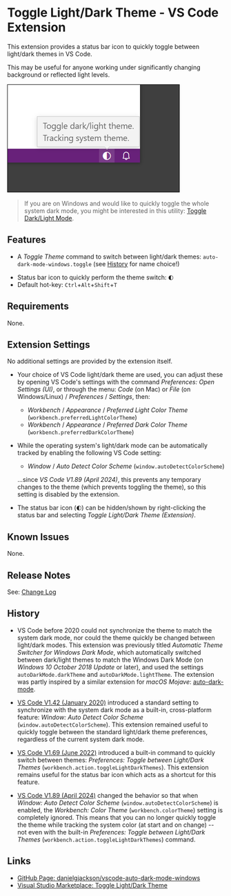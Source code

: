 # Toggle Light/Dark Theme - VS Code Extension

<!--
![Visual Studio Marketplace Version](https://vsmarketplacebadge.apphb.com/version-short/danielgjackson.auto-dark-mode-windows.svg)
![Visual Studio Marketplace Rating](https://vsmarketplacebadge.apphb.com/rating-short/danielgjackson.auto-dark-mode-windows.svg)
![Visual Studio Marketplace Installs](https://vsmarketplacebadge.apphb.com/installs/danielgjackson.auto-dark-mode-windows.svg)
![Visual Studio Marketplace Downloads](https://vsmarketplacebadge.apphb.com/downloads/danielgjackson.auto-dark-mode-windows.svg)
-->

This extension provides a status bar icon to quickly toggle between light/dark themes in VS Code.  
<!-- This will also work as a temporary override if the system theme being tracked (except on the web).  -->
This may be useful for anyone working under significantly changing background or reflected light levels. 

![Toggle light/dark theme with a status bar icon](screenshot.png)

> If you are on Windows and would like to quickly toggle the whole system dark mode, you might be interested in this utility: [Toggle Dark/Light Mode](https://github.com/danielgjackson/toggle-dark-light).


## Features

* A *Toggle Theme* command to switch between light/dark themes: `auto-dark-mode-windows.toggle` (see [History](#history) for name choice!)
<!--
* The toggling works, even while system theme changes are also being tracked (except on the web), as this extension provides its own tracking of the system theme.
-->
* Status bar icon to quickly perform the theme switch: <code>&#x1F313;&#xFE0E;</code>
* Default hot-key: `Ctrl`+`Alt`+`Shift`+`T`


## Requirements

None.


## Extension Settings

No additional settings are provided by the extension itself.  

* Your choice of VS Code light/dark theme are used, you can adjust these by opening VS Code's settings with the command *Preferences: Open Settings (UI)*, or through the menu: *Code* (on Mac) or *File* (on Windows/Linux) / *Preferences* / *Settings*, then:

    * *Workbench* / *Appearance* / *Preferred Light Color Theme* (`workbench.preferredLightColorTheme`)
    * *Workbench* / *Appearance* / *Preferred Dark Color Theme* (`workbench.preferredDarkColorTheme`)

* While the operating system's light/dark mode can be automatically tracked by enabling the following VS Code setting: 

    * *Window* / *Auto Detect Color Scheme* (`window.autoDetectColorScheme`)

   ...since *VS Code V1.89 (April 2024)*, this prevents any temporary changes to the theme (which prevents toggling the theme), so this setting is disabled by the extension.  
   <!--
   Instead, this extension provides its own tracking of the system theme (not currently possible in web versions of VS Code) so that the *Toggle Theme* command can be used to temporarily override the system theme.
   -->

* The status bar icon (<code>&#x1F313;&#xFE0E;</code>) can be hidden/shown by right-clicking the status bar and selecting *Toggle Light/Dark Theme (Extension)*.


## Known Issues

None.


## Release Notes

See: [Change Log](CHANGELOG.md)


## History

* VS Code before 2020 could not synchronize the theme to match the system dark mode, nor could the theme quickly be changed between light/dark modes.  This extension was previously titled *Automatic Theme Switcher for Windows Dark Mode*, which automatically switched between dark/light themes to match the Windows Dark Mode (on *Windows 10 October 2018 Update* or later), and used the settings `autoDarkMode.darkTheme` and `autoDarkMode.lightTheme`.  The extension was partly inspired by a similar extension for *macOS Mojave*: [auto-dark-mode](https://marketplace.visualstudio.com/items?itemName=LinusU.auto-dark-mode).  

* [VS Code V1.42 (January 2020)](https://code.visualstudio.com/updates/v1_42#_auto-switch-theme-based-on-os-color-scheme) introduced a standard setting to synchronize with the system dark mode as a built-in, cross-platform feature: *Window: Auto Detect Color Scheme* (`window.autoDetectColorScheme`).  This extension remained useful to quickly toggle between the standard light/dark theme preferences, regardless of the current system dark mode.

* [VS Code V1.69 (June 2022)](https://code.visualstudio.com/updates/v1_69#_toggle-between-light-and-dark-themes) introduced a built-in command to quickly switch between themes: *Preferences: Toggle between Light/Dark Themes* (`workbench.action.toggleLightDarkThemes`).  This extension remains useful for the status bar icon which acts as a shortcut for this feature.

* [VS Code V1.89 (April 2024)](https://code.visualstudio.com/updates/v1_89#_auto-detect-system-color-mode-improvements) changed the behavior so that when *Window: Auto Detect Color Scheme* (`window.autoDetectColorScheme`) is enabled, the *Workbench: Color Theme* (`workbench.colorTheme`) setting is completely ignored.  This means that you can no longer quickly toggle the theme while tracking the system color (at start and on change) -- not even with the built-in *Preferences: Toggle between Light/Dark Themes* (`workbench.action.toggleLightDarkThemes`) command.


## Links

* [GitHub Page: danielgjackson/vscode-auto-dark-mode-windows](https://github.com/danielgjackson/vscode-auto-dark-mode-windows)
* [Visual Studio Marketplace: Toggle Light/Dark Theme](https://marketplace.visualstudio.com/items?itemName=danielgjackson.auto-dark-mode-windows)
